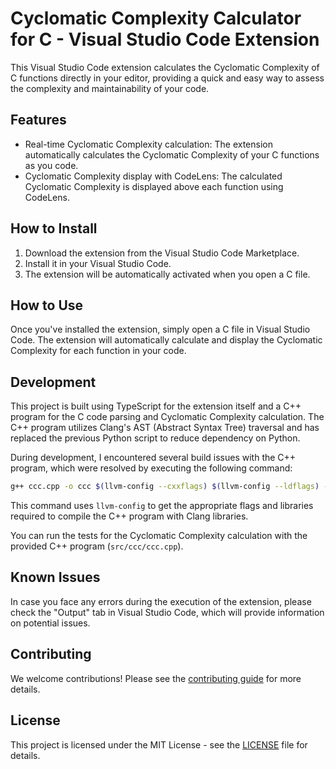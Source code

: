 # Cyclomatic Complexity Calculator for C - Visual Studio Code Extension

This Visual Studio Code extension calculates the Cyclomatic Complexity of C functions directly in your editor, providing a quick and easy way to assess the complexity and maintainability of your code.

## Features

- Real-time Cyclomatic Complexity calculation: The extension automatically calculates the Cyclomatic Complexity of your C functions as you code.
- Cyclomatic Complexity display with CodeLens: The calculated Cyclomatic Complexity is displayed above each function using CodeLens.

## How to Install

1. Download the extension from the Visual Studio Code Marketplace.
2. Install it in your Visual Studio Code.
3. The extension will be automatically activated when you open a C file.

## How to Use

Once you've installed the extension, simply open a C file in Visual Studio Code. The extension will automatically calculate and display the Cyclomatic Complexity for each function in your code.

## Development

This project is built using TypeScript for the extension itself and a C++ program for the C code parsing and Cyclomatic Complexity calculation. The C++ program utilizes Clang's AST (Abstract Syntax Tree) traversal and has replaced the previous Python script to reduce dependency on Python.

During development, I encountered several build issues with the C++ program, which were resolved by executing the following command:

```bash
g++ ccc.cpp -o ccc $(llvm-config --cxxflags) $(llvm-config --ldflags) -lclang $(llvm-config --libs --system-libs)
```

This command uses `llvm-config` to get the appropriate flags and libraries required to compile the C++ program with Clang libraries.

You can run the tests for the Cyclomatic Complexity calculation with the provided C++ program (`src/ccc/ccc.cpp`).

## Known Issues

In case you face any errors during the execution of the extension, please check the "Output" tab in Visual Studio Code, which will provide information on potential issues.

## Contributing

We welcome contributions! Please see the [contributing guide](CONTRIBUTING.md) for more details.

## License

This project is licensed under the MIT License - see the [LICENSE](LICENSE) file for details.
